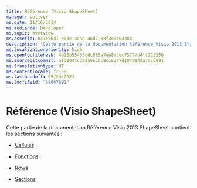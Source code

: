 ```yaml
---
title: Référence (Visio ShapeSheet)
manager: soliver
ms.date: 11/16/2014
ms.audience: Developer
ms.topic: overview
ms.assetid: 047e9641-003e-4cae-a6d7-88f3c3c64384
description: 'Cette partie de la documentation Référence Visio 2013 ShapeSheet contient les sections suivantes :'
ms.localizationpriority: high
ms.openlocfilehash: 4e25b55435cdc885a7ee8fcec7577fd4ff223350
ms.sourcegitcommit: a1d9041c20256616c9c183f7d1049142a7ac6991
ms.translationtype: HT
ms.contentlocale: fr-FR
ms.lasthandoff: 09/24/2021
ms.locfileid: "59607891"
---
```

# <a name="reference-visio-shapesheet"></a>Référence (Visio ShapeSheet)

Cette partie de la documentation Référence Visio 2013 ShapeSheet contient les sections suivantes :
  
- [Cellules](a-cell-geometry-section.md)
    
- [Fonctions](abs-function-visioshapesheet.md)
    
- [Rows](actions-row-actions-section.md)
    
- [Sections](1-d-endpoints-section.md)
    

